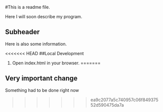#This is a readme file.

Here I will soon describe my program.

## Subheader

Here is also some information.

<<<<<<< HEAD
##Local Development

1. Open index.html in your browser.
=======
## Very important change

Something had to be done right now
>>>>>>> ea9c2077a5c740957c06f84937552d590475da7a
